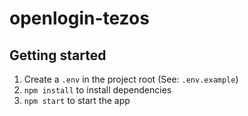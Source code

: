 # openlogin-tezos

## Getting started

1. Create a `.env` in the project root (See: `.env.example`)
2. `npm install` to install dependencies
3. `npm start` to start the app
